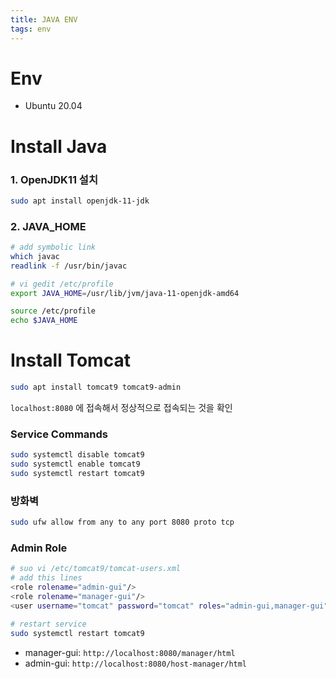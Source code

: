 ```yaml
---
title: JAVA ENV
tags: env
---
```


<!--more-->

# Env

- Ubuntu 20.04

# Install Java 

### 1. OpenJDK11 설치

```sh
sudo apt install openjdk-11-jdk
```

### 2. JAVA_HOME

```sh
# add symbolic link
which javac
readlink -f /usr/bin/javac

# vi gedit /etc/profile
export JAVA_HOME=/usr/lib/jvm/java-11-openjdk-amd64

source /etc/profile
echo $JAVA_HOME
```

# Install Tomcat

```sh
sudo apt install tomcat9 tomcat9-admin
```

`localhost:8080` 에 접속해서 정상적으로 접속되는 것을 확인

### Service Commands

```sh
sudo systemctl disable tomcat9
sudo systemctl enable tomcat9
sudo systemctl restart tomcat9
```

### 방화벽

```sh
sudo ufw allow from any to any port 8080 proto tcp
```

### Admin Role

```sh
# suo vi /etc/tomcat9/tomcat-users.xml
# add this lines
<role rolename="admin-gui"/>
<role rolename="manager-gui"/>
<user username="tomcat" password="tomcat" roles="admin-gui,manager-gui"/>

# restart service
sudo systemctl restart tomcat9
```

- manager-gui: `http://localhost:8080/manager/html` 
- admin-gui: `http://localhost:8080/host-manager/html`
